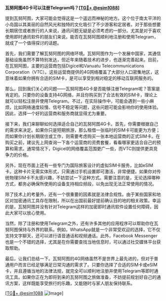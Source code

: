 **瓦努阿图4G卡可以注册Telegram吗？[[TG💪+ @esim1088](https://t.me/s/esim1088)]**

提到瓦努阿图，大家可能会觉得这是一个遥远而神秘的地方。这个位于南太平洋的小岛国以其美丽的自然风光和独特的文化吸引了不少游客和定居者。对于那些想要长期居住或者旅行的人来说，通讯问题无疑是必须考虑的一部分。尤其是对于喜欢使用即时通讯软件的朋友们来说，能否在瓦努阿图顺利地注册和使用Telegram，就成了一个值得探讨的话题。

首先，我们需要了解瓦努阿图的网络环境。瓦努阿图作为一个发展中国家，其通信基础设施虽然不算特别发达，但近年来随着技术的进步，也逐渐完善起来。目前，在瓦努阿图，主要的运营商包括Digicel和Vanuatu Telecommunications Corporation（VTC）。这些运营商提供的4G网络覆盖了大部分人口密集地区，这意味着如果你拥有合适的SIM卡，是可以享受到相对稳定的移动互联网服务的。

那么，回到我们关心的问题——瓦努阿图4G卡是否能够注册Telegram呢？答案是肯定的。只要你的设备支持4G网络，并且你购买到了合法有效的SIM卡，理论上就可以轻松注册并使用Telegram。不过，在实际操作中，可能会遇到一些小麻烦，比如网络速度较慢、信号不稳定等问题，这些问题可能会影响你的使用体验。因此，选择一个好的运营商和服务商就显得尤为重要。

接下来，我们来聊聊如何选择适合自己的瓦努阿图4G卡。首先，你需要根据自己的需求来决定。如果你只是短期旅游，那么租借一张临时的SIM卡可能更为方便；而如果你计划长期居住或工作，则需要考虑购买一张本地运营商的正式SIM卡。在购买之前，建议先上网查询一下各个运营商的资费套餐，看看哪家更适合自己的预算和需求。通常情况下，Digicel的网络覆盖范围更广一些，而VTC则提供更具竞争力的价格。

另外，现在市面上还有一些专门为国际旅客设计的虚拟SIM卡服务，比如eSIM卡。这种卡片无需实体形式，只需通过手机设置即可激活，非常便捷。如果你对传统物理SIM卡不太感兴趣，不妨尝试一下这种方式。需要注意的是，无论选择哪种方式，都务必确保所使用的设备支持相应频段，以免出现无法正常使用的情况。

除了技术上的考量外，还有一个很重要的因素就是法律合规性。由于某些国家和地区对加密通讯工具存在限制，所以在出国前最好提前确认目的地的相关政策。幸运的是，瓦努阿图并没有针对Telegram这样的加密即时通讯软件设置任何障碍，因此大家可以放心使用。

当然，除了注册和使用Telegram之外，还有许多其他的应用程序可以帮助你在瓦努阿图保持与外界的联系。例如，WhatsApp就是一个非常受欢迎的选择，它不仅支持文字聊天，还可以进行语音通话和视频通话。此外，Facebook Messenger也是一个不错的选择，尤其是在你需要查找当地信息时，可以通过社交媒体平台获取帮助。

最后，让我们总结一下。瓦努阿图的4G网络虽然不是世界上最先进的，但对于普通用户而言已经足够满足日常沟通的需求了。只要你选择了合适的SIM卡或eSIM卡，并且遵循当地的法律法规，就完全可以顺利地注册并使用Telegram等即时通讯工具。如果你正在为即将到来的瓦努阿图之旅做准备，不妨提前规划好自己的通讯方案，这样既能享受旅行的乐趣，又能随时与家人朋友保持联系。

[[TG💪+ @esim1088](https://t.me/s/esim1088) ![Image](https://i.postimg.cc/4NQfJmqS/Snipaste-2025-05-13-00-14-12.png)]
